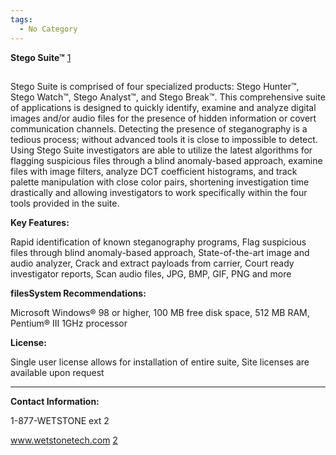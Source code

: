 ```yaml
---
tags:
  - No Category
---
```

**Stego Suite™**
[1](http://www.wetstonetech.com/cgi-bin/shop.cgi?view,1)

##

Stego Suite is comprised of four specialized products: Stego Hunter™,
Stego Watch™, Stego Analyst™, and Stego Break™. This comprehensive suite
of applications is designed to quickly identify, examine and analyze
digital images and/or audio files for the presence of hidden information
or covert communication channels. Detecting the presence of
steganography is a tedious process; without advanced tools it is close
to impossible to detect. Using Stego Suite investigators are able to
utilize the latest algorithms for flagging suspicious files through a
blind anomaly-based approach, examine files with image filters, analyze
DCT coefficient histograms, and track palette manipulation with close
color pairs, shortening investigation time drastically and allowing
investigators to work specifically within the four tools provided in the
suite.

**Key Features:**

Rapid identification of known steganography programs, Flag suspicious
files through blind anomaly-based approach, State-of-the-art image and
audio analyzer, Crack and extract payloads from carrier, Court ready
investigator reports, Scan audio files, JPG, BMP, GIF, PNG and more

**filesSystem Recommendations:**

Microsoft Windows® 98 or higher, 100 MB free disk space, 512 MB RAM,
Pentium® III 1GHz processor

**License:**

Single user license allows for installation of entire suite, Site
licenses are available upon request

------------------------------------------------------------------------

**Contact Information:**

1-877-WETSTONE ext 2

www.wetstonetech.com [2](https://www.wetstonetech.com/index.html)